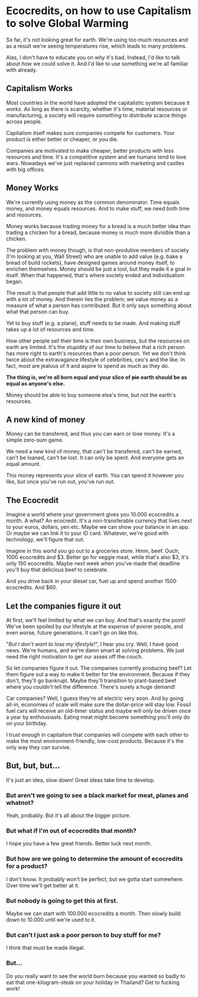 # Ecocredits, on how to use Capitalism to solve Global Warming

So far, it's not looking great for earth. We're using too much resources and as a result we're seeing temperatures rise, which leads to many problems.

Alas, I don't have to educate you on _why_ it's bad. Instead, I'd like to talk about *how* we could solve it. And I'd like to use something we're all familiar with already.

## Capitalism Works

Most countries in the world have adopted the capitalistic system because it _works_. As long as there is scarcity, whether it's time, material resources or manufacturing, a society will require _something_ to distribute scarce things across people.

Capitalism itself makes sure companies compete for customers. Your product is either better or cheaper, or you die.

Companies are motivated to make cheaper, better products with less resources and time. It's a competitive system and we humans tend to love wars. Nowadays we've just replaced cannons with marketing and castles with big offices.

## Money Works

We're currently using money as the common denominator. Time equals money, and money equals resources. And to make stuff, we need both time and resources.

Money works because trading money for a bread is a much better idea than trading a chicken for a bread, because money is much more divisible than a chicken.

The problem with money though, is that non-produtive members of society (I'm looking at you, Wall Street) who are unable to add value (e.g. bake a bread of build rockets), have designed games around money itself, to enrichen themselves. Money should be just a tool, but they made it a goal in itself. When that happened, that's where society ended and individualism began.

The result is that people that add little to no value to society still can end up with a lot of money. And therein lies the problem; we value money as a measure of what a person has contributed. But it only says something about what that person can buy.

Yet to buy stuff (e.g. a plane), stuff needs to be made. And making stuff takes up a lot of resources and time.

How other people sell their time is their own business, but the resources on earth are limited. It's the stupidity of our time to believe that a rich person has more right to earth's resources than a poor person. Yet we don't think twice about the extravagance lifestyle of celebrities, ceo's and the like. In fact, most are jealous of it and aspire to spend as much as they do.

**The thing is, we're all born equal and your slice of ~~pie~~ earth should be as equal as anyone's else.**

Money should be able to buy someone else's time, but not the earth's resources.

## A new kind of money

Money can be transfered, and thus you can earn or lose money. It's a simple zero-sum game.

We need a new kind of money, that can't be transfered, can't be earned, can't be loaned, can't be lost. It can only be spent. And everyone gets an equal amount.

This money represents your slice of earth. You can spend it however you like, but once you've run out, you've run out.

## The Ecocredit

Imagine a world where your government gives you 10.000 ecocredits a month. A what? An ecocredit. It's a non-transferable currency that lives next to your euros, dollars, yen etc. Maybe we can show your balance in an app. Or maybe we can link it to your ID card. Whatever, we're good with technology, we'll figure that out.

Imagine in this world you go out to a groceries store. Hmm, beef. Ouch, 1000 ecocredits ánd $3. Better go for veggie meat, while that's also $3, it's only 150 ecocredits. Maybe next week when you've made that deadline you'll buy that delicious beef to celebrate.

And you drive back in your diesel car, fuel up and spend another 1500 ecocredits. And $60.

## Let the companies figure it out

At first, we'll feel limited by what we can buy. And that's exactly the point! We've been spoiled by our lifestyle at the expense of poorer people, and even worse, future generations. It can't go on like this.

"_But I don't want to lose my lifestyle!_", I hear you cry. Well, I have good news. We're humans, and we're damn smart at solving problems. We just need the right motivation to get our asses off the couch.

So let companies figure it out. The companies currently producing beef? Let them figure out a way to make it better for the environment. Because if they don't, they'll go bankrupt. Maybe they'll transition to plant-based beef where you couldn't tell the difference. There's surely a huge demand!

Car companies? Well, I guess they're all electric very soon. And by going all-in, economies of scale will make sure the dollar-price will stay low. Fossil fuel cars will receive an old-timer status and maybe will only be driven once a year by enthousiasts. Eating meat might become something you'll only do on your birthday.

I trust enough in capitalism that companies will compete with each other to make the most environment-friendly, low-cost products. Because it's the only way they can survive.

## But, but, but...

It's just an idea, slow down! Great ideas take time to develop.

### But aren't we going to see a black market for meat, planes and whatnot?

Yeah, probably. But it's all about the bigger picture.

### But what if I'm out of ecocredits that month?

I hope you have a few great friends. Better luck next month.

### But how are we going to determine the amount of ecocredits for a product?

I don't know. It probably won't be perfect, but we gotta start somewhere. Over time we'll get better at it.

### But nobody is going to get this at first.

Maybe we can start with 100.000 ecocredits a month. Then slowly build down to 10.000 until we're used to it.

### But can't I just ask a poor person to buy stuff for me?

I think that must be made illegal.

### But...

Do you really want to see the world burn because you wanted so badly to eat that one-kilogram-steak on your holiday in Thailand? Get to fucking work!